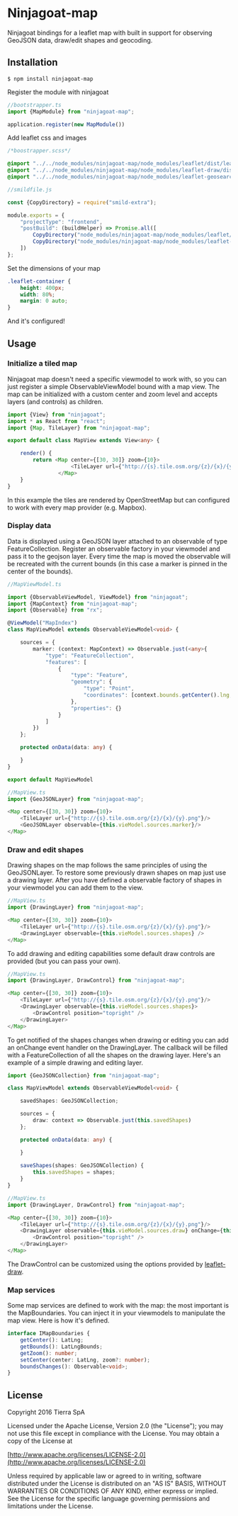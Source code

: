 # Ninjagoat-map

Ninjagoat bindings for a leaflet map with built in support for observing GeoJSON data, draw/edit shapes and geocoding.

## Installation

`
$ npm install ninjagoat-map
`

Register the module with ninjagoat

```typescript
//bootstrapper.ts
import {MapModule} from "ninjagoat-map";

application.register(new MapModule())
```

Add leaflet css and images

```scss
/*boostrapper.scss*/

@import "../../node_modules/ninjagoat-map/node_modules/leaflet/dist/leaflet.css";
@import "../../node_modules/ninjagoat-map/node_modules/leaflet-draw/dist/leaflet.draw.css";
@import "../../node_modules/ninjagoat-map/node_modules/leaflet-geosearch/assets/css/leaflet.css";
```

```javascript
//smildfile.js

const {CopyDirectory} = require("smild-extra");

module.exports = {
    "projectType": "frontend",
    "postBuild": (buildHelper) => Promise.all([
        CopyDirectory("node_modules/ninjagoat-map/node_modules/leaflet/dist/images/**/*", `dist/${buildHelper.getCurrentTarget()}/css/images`),
        CopyDirectory("node_modules/ninjagoat-map/node_modules/leaflet-draw/dist/images/**/*", `dist/${buildHelper.getCurrentTarget()}/css/images`)
    ])
};
```

Set the dimensions of your map

```scss
.leaflet-container {
	height: 400px;
	width: 80%;
	margin: 0 auto;
}
```

And it's configured!

## Usage

### Initialize a tiled map

Ninjagoat map doesn't need a specific viewmodel to work with, so you can just register a simple ObservableViewModel bound with a map view.
The map can be initialized with a custom center and zoom level and accepts layers (and controls) as children.

```typescript
import {View} from "ninjagoat";
import * as React from "react";
import {Map, TileLayer} from "ninjagoat-map";

export default class MapView extends View<any> {

    render() {
        return <Map center={[30, 30]} zoom={10}>
                    <TileLayer url={"http://{s}.tile.osm.org/{z}/{x}/{y}.png"}/>
                </Map>
    }
}
```

In this example the tiles are rendered by OpenStreetMap but can configured to work with every map provider (e.g. Mapbox).
 
### Display data 

Data is displayed using a GeoJSON layer attached to an observable of type FeatureCollection.
Register an observable factory in your viewmodel and pass it to the geojson layer.
Every time the map is moved the observable will be recreated with the current bounds (in this case a marker is pinned in the center of the bounds).

```typescript
//MapViewModel.ts

import {ObservableViewModel, ViewModel} from "ninjagoat";
import {MapContext} from "ninjagoat-map";
import {Observable} from "rx";

@ViewModel("MapIndex")
class MapViewModel extends ObservableViewModel<void> {

    sources = {
        marker: (context: MapContext) => Observable.just(<any>{
            "type": "FeatureCollection",
            "features": [
                {
                    "type": "Feature",
                    "geometry": {
                        "type": "Point",
                        "coordinates": [context.bounds.getCenter().lng, context.bounds.getCenter().lat]
                    },
                    "properties": {}
                }
            ]
        })
    };

    protected onData(data: any) {

    }
}

export default MapViewModel

//MapView.ts
import {GeoJSONLayer} from "ninjagoat-map";

<Map center={[30, 30]} zoom={10}>
    <TileLayer url={"http://{s}.tile.osm.org/{z}/{x}/{y}.png"}/>
    <GeoJSONLayer observable={this.vieModel.sources.marker}/>
</Map>
```

### Draw and edit shapes

Drawing shapes on the map follows the same principles of using the GeoJSONLayer.
To restore some previously drawn shapes on map just use a drawing layer. 
After you have defined a observable factory of shapes in your viewmodel you can add them to the view.

```typescript
//MapView.ts
import {DrawingLayer} from "ninjagoat-map";

<Map center={[30, 30]} zoom={10}>
    <TileLayer url={"http://{s}.tile.osm.org/{z}/{x}/{y}.png"}/>
    <DrawingLayer observable={this.vieModel.sources.shapes} />
</Map>
```

To add drawing and editing capabilities some default draw controls are provided (but you can pass your own).

```typescript
//MapView.ts
import {DrawingLayer, DrawControl} from "ninjagoat-map";

<Map center={[30, 30]} zoom={10}>
    <TileLayer url={"http://{s}.tile.osm.org/{z}/{x}/{y}.png"}/>
    <DrawingLayer observable={this.vieModel.sources.shapes}>
        <DrawControl position="topright" />
    </DrawingLayer>
</Map>
```

To get notified of the shapes changes when drawing or editing you can add an onChange event handler on the DrawingLayer.
The callback will be filled with a FeatureCollection of all the shapes on the drawing layer.
Here's an example of a simple drawing and editing layer.

```typescript
import {GeoJSONCollection} from "ninjagoat-map";

class MapViewModel extends ObservableViewModel<void> {

    savedShapes: GeoJSONCollection;

    sources = {
        draw: context => Observable.just(this.savedShapes)
    };

    protected onData(data: any) {

    }
    
    saveShapes(shapes: GeoJSONCollection) {
        this.savedShapes = shapes;
    }
}

//MapView.ts
import {DrawingLayer, DrawControl} from "ninjagoat-map";

<Map center={[30, 30]} zoom={10}>
    <TileLayer url={"http://{s}.tile.osm.org/{z}/{x}/{y}.png"}/>
    <DrawingLayer observable={this.vieModel.sources.draw} onChange={this.viewModel.saveShapes.bind(this.viewModel)}>
        <DrawControl position="topright" />
    </DrawingLayer>
</Map>
```

The DrawControl can be customized using the options provided by [leaflet-draw](https://leaflet.github.io/Leaflet.draw/docs/leaflet-draw-latest.html).

### Map services

Some map services are defined to work with the map: the most important is the MapBoundaries.
You can inject it in your viewmodels to manipulate the map view. Here is how it's defined.

```typescript
interface IMapBoundaries {
    getCenter(): LatLng;
    getBounds(): LatLngBounds;
    getZoom(): number;
    setCenter(center: LatLng, zoom?: number);
    boundsChanges(): Observable<void>;
}
```

## License

Copyright 2016 Tierra SpA

Licensed under the Apache License, Version 2.0 (the "License");
you may not use this file except in compliance with the License.
You may obtain a copy of the License at

[http://www.apache.org/licenses/LICENSE-2.0](http://www.apache.org/licenses/LICENSE-2.0)

Unless required by applicable law or agreed to in writing, software
distributed under the License is distributed on an "AS IS" BASIS,
WITHOUT WARRANTIES OR CONDITIONS OF ANY KIND, either express or implied.
See the License for the specific language governing permissions and
limitations under the License.
